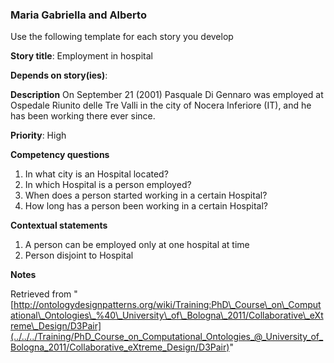 ###   Maria Gabriella and Alberto


Use the following template for each story you develop


__Story title__: Employment in hospital


__Depends on story(ies)__: 


__Description__ On September 21 (2001) Pasquale Di Gennaro was employed at Ospedale Riunito delle Tre Valli in the city of Nocera Inferiore (IT), and he has been working there ever since.


__Priority__: High


__Competency questions__



1. In what city is an Hospital located?
2. In which Hospital is a person employed?
3. When does a person started working in a certain Hospital?
4. How long has a person been working in a certain Hospital?


__Contextual statements__



1. A person can be employed only at one hospital at time
2. Person disjoint to Hospital


__Notes__





Retrieved from "[http://ontologydesignpatterns.org/wiki/Training:PhD\_Course\_on\_Computational\_Ontologies\_%40\_University\_of\_Bologna\_2011/Collaborative\_eXtreme\_Design/D3Pair](../../../Training/PhD_Course_on_Computational_Ontologies_@_University_of_Bologna_2011/Collaborative_eXtreme_Design/D3Pair)"